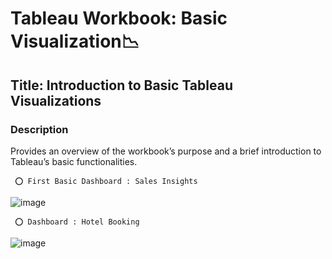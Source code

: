 # Tableau Workbook: Basic Visualization📉

## Title: Introduction to Basic Tableau Visualizations

### Description

Provides an overview of the workbook’s purpose and a brief introduction to Tableau’s basic functionalities.

     ⭕ First Basic Dashboard : Sales Insights 
![image](https://github.com/user-attachments/assets/4d085f76-f00d-4d1c-a083-2cd6e2f1bc0a)

     ⭕ Dashboard : Hotel Booking 
![image](https://github.com/user-attachments/assets/8d5ace52-2095-40f4-b827-39e06cca4c11)


